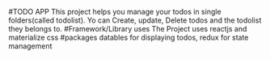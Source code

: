 #TODO APP
This project helps you manage your todos in single folders(called todolist). Yo can Create, update, Delete todos and the todolist they belongs to.
#Framework/Library uses
The Project uses reactjs and materialize css
#packages
datables for displaying todos,
redux for state management
